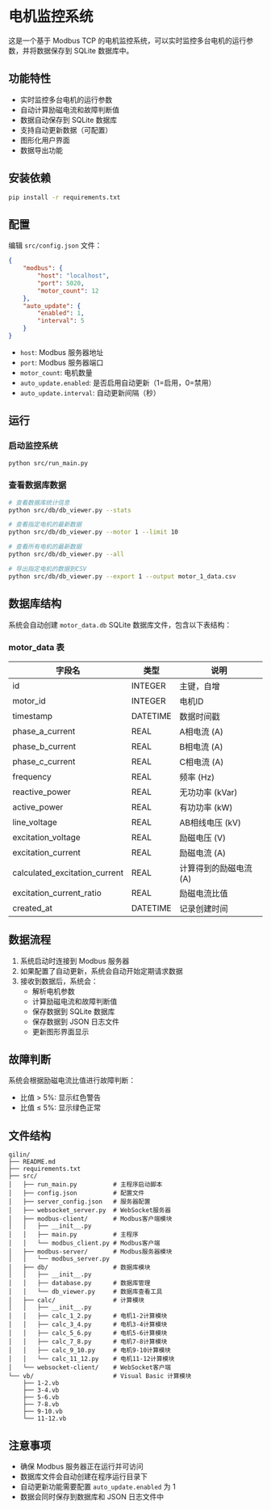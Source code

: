 # 电机监控系统

这是一个基于 Modbus TCP 的电机监控系统，可以实时监控多台电机的运行参数，并将数据保存到 SQLite 数据库中。

## 功能特性

- 实时监控多台电机的运行参数
- 自动计算励磁电流和故障判断值
- 数据自动保存到 SQLite 数据库
- 支持自动更新数据（可配置）
- 图形化用户界面
- 数据导出功能

## 安装依赖

```bash
pip install -r requirements.txt
```

## 配置

编辑 `src/config.json` 文件：

```json
{
    "modbus": {
        "host": "localhost",
        "port": 5020,
        "motor_count": 12
    },
    "auto_update": {
        "enabled": 1,
        "interval": 5
    }
}
```

- `host`: Modbus 服务器地址
- `port`: Modbus 服务器端口
- `motor_count`: 电机数量
- `auto_update.enabled`: 是否启用自动更新（1=启用，0=禁用）
- `auto_update.interval`: 自动更新间隔（秒）

## 运行

### 启动监控系统

```bash
python src/run_main.py
```

### 查看数据库数据

```bash
# 查看数据库统计信息
python src/db/db_viewer.py --stats

# 查看指定电机的最新数据
python src/db/db_viewer.py --motor 1 --limit 10

# 查看所有电机的最新数据
python src/db/db_viewer.py --all

# 导出指定电机的数据到CSV
python src/db/db_viewer.py --export 1 --output motor_1_data.csv
```

## 数据库结构

系统会自动创建 `motor_data.db` SQLite 数据库文件，包含以下表结构：

### motor_data 表

| 字段名 | 类型 | 说明 |
|--------|------|------|
| id | INTEGER | 主键，自增 |
| motor_id | INTEGER | 电机ID |
| timestamp | DATETIME | 数据时间戳 |
| phase_a_current | REAL | A相电流 (A) |
| phase_b_current | REAL | B相电流 (A) |
| phase_c_current | REAL | C相电流 (A) |
| frequency | REAL | 频率 (Hz) |
| reactive_power | REAL | 无功功率 (kVar) |
| active_power | REAL | 有功功率 (kW) |
| line_voltage | REAL | AB相线电压 (kV) |
| excitation_voltage | REAL | 励磁电压 (V) |
| excitation_current | REAL | 励磁电流 (A) |
| calculated_excitation_current | REAL | 计算得到的励磁电流 (A) |
| excitation_current_ratio | REAL | 励磁电流比值 |
| created_at | DATETIME | 记录创建时间 |

## 数据流程

1. 系统启动时连接到 Modbus 服务器
2. 如果配置了自动更新，系统会自动开始定期请求数据
3. 接收到数据后，系统会：
   - 解析电机参数
   - 计算励磁电流和故障判断值
   - 保存数据到 SQLite 数据库
   - 保存数据到 JSON 日志文件
   - 更新图形界面显示

## 故障判断

系统会根据励磁电流比值进行故障判断：
- 比值 > 5%: 显示红色警告
- 比值 ≤ 5%: 显示绿色正常

## 文件结构

```
qilin/
├── README.md
├── requirements.txt
├── src/
│   ├── run_main.py          # 主程序启动脚本
│   ├── config.json          # 配置文件
│   ├── server_config.json   # 服务器配置
│   ├── websocket_server.py  # WebSocket服务器
│   ├── modbus-client/       # Modbus客户端模块
│   │   ├── __init__.py
│   │   ├── main.py          # 主程序
│   │   └── modbus_client.py # Modbus客户端
│   ├── modbus-server/       # Modbus服务器模块
│   │   └── modbus_server.py
│   ├── db/                  # 数据库模块
│   │   ├── __init__.py
│   │   ├── database.py      # 数据库管理
│   │   └── db_viewer.py     # 数据库查看工具
│   ├── calc/                # 计算模块
│   │   ├── __init__.py
│   │   ├── calc_1_2.py      # 电机1-2计算模块
│   │   ├── calc_3_4.py      # 电机3-4计算模块
│   │   ├── calc_5_6.py      # 电机5-6计算模块
│   │   ├── calc_7_8.py      # 电机7-8计算模块
│   │   ├── calc_9_10.py     # 电机9-10计算模块
│   │   └── calc_11_12.py    # 电机11-12计算模块
│   └── websocket-client/    # WebSocket客户端
└── vb/                      # Visual Basic 计算模块
    ├── 1-2.vb
    ├── 3-4.vb
    ├── 5-6.vb
    ├── 7-8.vb
    ├── 9-10.vb
    └── 11-12.vb
```

## 注意事项

- 确保 Modbus 服务器正在运行并可访问
- 数据库文件会自动创建在程序运行目录下
- 自动更新功能需要配置 `auto_update.enabled` 为 1
- 数据会同时保存到数据库和 JSON 日志文件中

